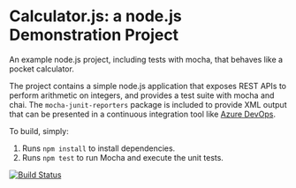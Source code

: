 Calculator.js: a node.js Demonstration Project
==============================================
An example node.js project, including tests with mocha, that behaves like
a pocket calculator.

The project contains a simple node.js application that exposes REST APIs
to perform arithmetic on integers, and provides a test suite with mocha
and chai.  The `mocha-junit-reporters` package is included to provide XML
output that can be presented in a continuous integration tool like
[Azure DevOps](https://azure.com/devops).

To build, simply:

1. Runs `npm install` to install dependencies.
2. Runs `npm test` to run Mocha and execute the unit tests.

[![Build Status](https://dev.azure.com/syfrancoisXCBZV/syfrancoisXCBZV/_apis/build/status/enidevweb.calculator?branchName=master)](https://dev.azure.com/syfrancoisXCBZV/syfrancoisXCBZV/_build/latest?definitionId=3&branchName=master)
